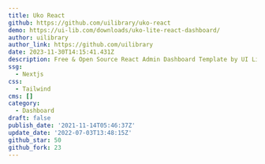 ```yaml
---
title: Uko React
github: https://github.com/uilibrary/uko-react
demo: https://ui-lib.com/downloads/uko-lite-react-dashboard/
author: uilibrary
author_link: https://github.com/uilibrary
date: 2023-11-30T14:15:41.431Z
description: Free & Open Source React Admin Dashboard Template by UI Lib
ssg:
  - Nextjs
css:
  - Tailwind
cms: []
category:
  - Dashboard
draft: false
publish_date: '2021-11-14T05:46:37Z'
update_date: '2022-07-03T13:48:15Z'
github_star: 50
github_fork: 23
---
```


